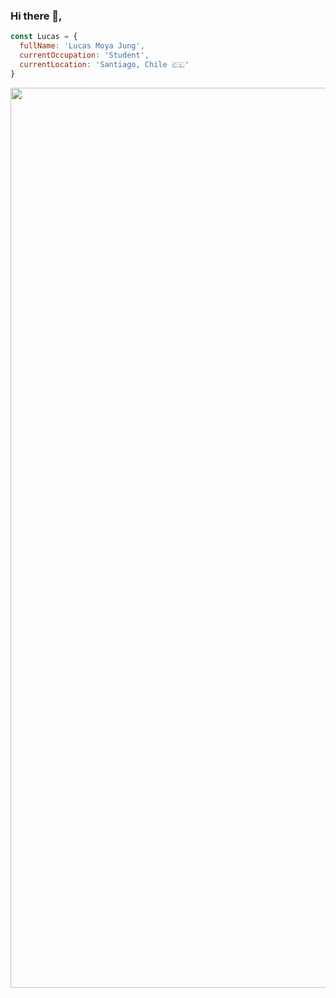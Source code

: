 ### Hi there 👋,

```javascript
const Lucas = {
  fullName: 'Lucas Moya Jung',
  currentOccupation: 'Student',
  currentLocation: 'Santiago, Chile 🇨🇱'
}
```
<img width="1440" src="https://user-images.githubusercontent.com/80835593/223221859-9ffd4b19-137f-4790-a063-0076816f2ab3.png">

<!--
**lucasmoya/lucasmoya** is a ✨ _special_ ✨ repository because its `README.md` (this file) appears on your GitHub profile.

Here are some ideas to get you started:

- 🔭 I’m currently working on ...
- 🌱 I’m currently learning ...
- 👯 I’m looking to collaborate on ...
- 🤔 I’m looking for help with ...
- 💬 Ask me about ...
- 📫 How to reach me: ...
- 😄 Pronouns: ...
- ⚡ Fun fact: ...
-->
